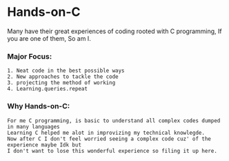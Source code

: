 # Hands-on-C
Many have their great experiences of coding rooted with C programming, If you are one of them, So am I.

### Major Focus: 
    1. Neat code in the best possible ways
    2. New approaches to tackle the code
    3. projecting the method of working
    4. Learning.queries.repeat
### Why Hands-on-C:
    For me C programming, is basic to understand all complex codes dumped in many languages 
    Learning C helped me alot in improvizing my technical knowlegde. 
    Now after C I don't feel worried seeing a complex code cuz' of the experience maybe Idk but 
    I don't want to lose this wonderful experience so filing it up here.    
   
 
     
